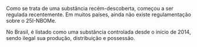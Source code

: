 Como se trata de uma substância recém-descoberta, começou a ser regulada recentemente. Em muitos países, ainda não existe regulamentação sobre o 25I-NBOMe.

No Brasil, é listado como uma substância controlada desde o início de 2014, sendo ilegal sua produção, distribuição e possessão.